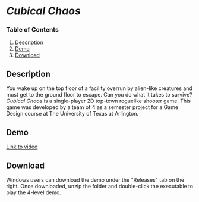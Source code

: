# *Cubical Chaos*

### Table of Contents
1. [Description](#Description)
2. [Demo](#Demo) 
3. [Download](#Download)

## Description
You wake up on the top floor of a facility overrun by alien-like creatures and must get to the ground floor to escape. Can you do what it takes to survive? *Cubical Chaos* is a single-player 2D top-town roguelike shooter game. This game was developed by a team of 4 as a semester project for a Game Design course at The University of Texas at Arlington.

## Demo
[Link to video](https://drive.google.com/drive/folders/16A8q3DHwfTuvn1qjC5YCBIYZSx0LKax8)

## Download
Windows users can download the demo under the "Releases" tab on the right. Once downloaded, unzip the folder and double-click the executable to play the 4-level demo.

